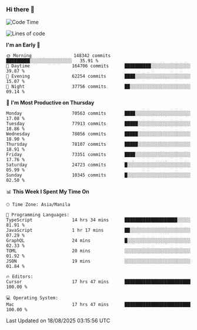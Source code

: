 ### Hi there 👋

<!--START_SECTION:waka-->
![Code Time](http://img.shields.io/badge/Code%20Time-6%2C191%20hrs%2027%20mins-blue)

![Lines of code](https://img.shields.io/badge/From%20Hello%20World%20I%27ve%20Written-140.7%20million%20lines%20of%20code-blue)

**I'm an Early 🐤** 

```text
🌞 Morning                148342 commits      █████████░░░░░░░░░░░░░░░░   35.91 % 
🌆 Daytime                164706 commits      ██████████░░░░░░░░░░░░░░░   39.87 % 
🌃 Evening                62254 commits       ████░░░░░░░░░░░░░░░░░░░░░   15.07 % 
🌙 Night                  37756 commits       ██░░░░░░░░░░░░░░░░░░░░░░░   09.14 % 
```
📅 **I'm Most Productive on Thursday** 

```text
Monday                   70563 commits       ████░░░░░░░░░░░░░░░░░░░░░   17.08 % 
Tuesday                  77913 commits       █████░░░░░░░░░░░░░░░░░░░░   18.86 % 
Wednesday                78056 commits       █████░░░░░░░░░░░░░░░░░░░░   18.90 % 
Thursday                 78107 commits       █████░░░░░░░░░░░░░░░░░░░░   18.91 % 
Friday                   73351 commits       ████░░░░░░░░░░░░░░░░░░░░░   17.76 % 
Saturday                 24723 commits       █░░░░░░░░░░░░░░░░░░░░░░░░   05.99 % 
Sunday                   10345 commits       █░░░░░░░░░░░░░░░░░░░░░░░░   02.50 % 
```


📊 **This Week I Spent My Time On** 

```text
🕑︎ Time Zone: Asia/Manila

💬 Programming Languages: 
TypeScript               14 hrs 34 mins      ████████████████████░░░░░   81.91 % 
JavaScript               1 hr 17 mins        ██░░░░░░░░░░░░░░░░░░░░░░░   07.29 % 
GraphQL                  24 mins             █░░░░░░░░░░░░░░░░░░░░░░░░   02.33 % 
TOML                     20 mins             ░░░░░░░░░░░░░░░░░░░░░░░░░   01.92 % 
JSON                     19 mins             ░░░░░░░░░░░░░░░░░░░░░░░░░   01.84 % 

🔥 Editors: 
Cursor                   17 hrs 47 mins      █████████████████████████   100.00 % 

💻 Operating System: 
Mac                      17 hrs 47 mins      █████████████████████████   100.00 % 
```


 Last Updated on 18/08/2025 03:15:56 UTC
<!--END_SECTION:waka-->


<!--
**rad182/rad182** is a ✨ _special_ ✨ repository because its `README.md` (this file) appears on your GitHub profile.

Here are some ideas to get you started:

- 🔭 I’m currently working on ...
- 🌱 I’m currently learning ...
- 👯 I’m looking to collaborate on ...
- 🤔 I’m looking for help with ...
- 💬 Ask me about ...
- 📫 How to reach me: ...
- 😄 Pronouns: ...
- ⚡ Fun fact: ...
-->
